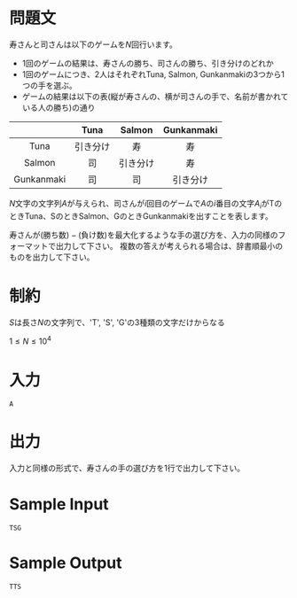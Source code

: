 # 問題文
寿さんと司さんは以下のゲームを$N$回行います。
 * 1回のゲームの結果は、寿さんの勝ち、司さんの勝ち、引き分けのどれか
 * 1回のゲームにつき、2人はそれぞれTuna, Salmon, Gunkanmakiの3つから1つの手を選ぶ。
 * ゲームの結果は以下の表(縦が寿さんの、横が司さんの手で、名前が書かれている人の勝ち)の通り

|            |   Tuna   |  Salmon  | Gunkanmaki |
|:----------:|:--------:|:--------:|:----------:|
|    Tuna    | 引き分け | 寿       | 寿         |
|   Salmon   | 司       | 引き分け | 寿         |
| Gunkanmaki | 司       | 司       | 引き分け   |

$N$文字の文字列$A$が与えられ、司さんが$i$回目のゲームで$A$の$i$番目の文字$A_i$がTのときTuna、SのときSalmon、GのときGunkanmakiを出すことを表します。

寿さんが$(\text{勝ち数})-(\text{負け数})$を最大化するような手の選び方を、入力の同様のフォーマットで出力して下さい。
複数の答えが考えられる場合は、辞書順最小のものを出力して下さい。

# 制約

$S$は長さ$N$の文字列で、'T', 'S', 'G'の3種類の文字だけからなる

$1 \le N \le 10^4$

# 入力
```
A
```

# 出力

入力と同様の形式で、寿さんの手の選び方を1行で出力して下さい。

# Sample Input
```
TSG
```

# Sample Output
```
TTS
```
